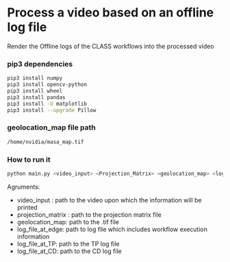 # Process a video based on an offline log file
  Render the Offline logs of the CLASS workflows into the processed video


### pip3 dependencies
```bash
pip3 install numpy
pip3 install opencv-python
pip3 install wheel
pip3 install pandas
pip3 install -U matplotlib
pip3 install --upgrade Pillow
```
### geolocation_map file path
```bash
/home/nvidia/masa_map.tif
```
### How to run it
```python
python main.py <video_input> <Projection_Matrix> <geolocation_map> <log_file_at_edge> [<log_file_at_TP>] (optional) [<log_file_at_CD>] (optional)
```
Agruments:

* video_input : path to the video upon which the information will be printed 
* projection_matrix : path to the projection matrix file
* geolocation_map: path to the .tif file
* log_file_at_edge: path to log file which includes workflow execution information
* log_file_at_TP: path to the TP log file
* log_file_at_CD: path to the CD log file
